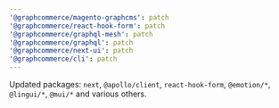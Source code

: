 ```yaml
---
'@graphcommerce/magento-graphcms': patch
'@graphcommerce/react-hook-form': patch
'@graphcommerce/graphql-mesh': patch
'@graphcommerce/graphql': patch
'@graphcommerce/next-ui': patch
'@graphcommerce/cli': patch
---
```


Updated packages: `next`, `@apollo/client`, `react-hook-form`, `@emotion/*`, `@lingui/*`, `@mui/*` and various others.
